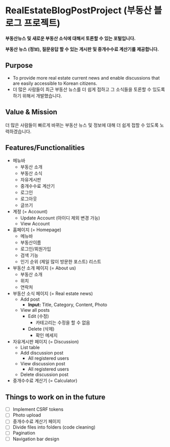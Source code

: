 # RealEstateBlogPostProject (부동산 블로그 프로젝트)

**부동산뉴스 및 새로운 부동산 소식에 대해서 토론할 수 있는 포털입니다.**

**부동산 뉴스 (정보), 질문응답 할 수 있는 게시판 및 중개수수료 계산기를 제공합니다.**


## Purpose

- To provide more real estate current news and enable discussions that are easily accessible to Korean citizens.
- 더 많은 사람들이 최근 부동산 뉴스를 더 쉽게 접하고 그 소식들을 토론할 수 있도록 하기 위해서 개발했습니다.


## Value & Mission

더 많은 사람들이 빠르게 바뀌는 부동산 뉴스 및 정보에 대해 더 쉽게 접할 수 있도록 노력하겠습니다.

## Features/Functionalities

- 메뉴바
    - 부동산 소개
    - 부동산 소식
    - 자유게시판
    - 중개수수료 계산기
    - 로그인
    - 로그아웃
    - 글쓰기
- 계정 (= Account)
    - Update Account (아이디 제외 변경 가능)
    - View Account
- 홈페이지 (= Homepage)
    - 메뉴바
    - 부동산이름
    - 로그인/회원가입
    - 검색 기능
    - 인기 순위 (제일 많이 방문한 포스트) 리스트
- 부동산 소개 페이지 (= About us)
    - 부동산 소개
    - 위치
    - 연락처
- 부동산 소식 페이지 (= Real estate news)
    - Add post
        - **Input:** Title, Category, Content, Photo
    - View all posts
        - Edit (수정)
            - 카테고리는 수정을 할 수 없음
        - Delete (삭제)
            - 확인 메세지
- 자유게시판 페이지 (= Discussion)
    - List table
    - Add discussion post
        - All registered users
    - View discussion post
        - All registered users
    - Delete discussion post
- 중개수수료 계산기 (= Calculator)

## Things to work on in the future

- [ ]  Implement CSRF tokens
- [ ]  Photo upload
- [ ]  중개수수료 계산기 페이지
- [ ]  Divide files into folders (code cleaning)
- [ ]  Pagination
- [ ]  Navigation bar design
